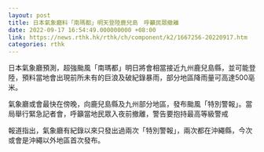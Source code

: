 ```yaml
---
layout: post
title: 日本氣象廳料「南瑪都」明天登陸鹿兒島　呼籲民眾撤離
date: 2022-09-17 16:54:49.000000000 +08:00
link: https://news.rthk.hk/rthk/ch/component/k2/1667256-20220917.htm
categories: rthk
---
```


日本氣象廳預測，超強颱風「南瑪都」明日將會相當接近九州鹿兒島縣，並可能登陸，預料當地會出現前所未有的巨浪及破紀錄暴雨，部分地區降雨量可高達500亳米。

氣象廳或會最快在傍晚，向鹿兒島縣及九州部分地區，發布颱風「特別警報」。當局舉行緊急記者會，呼籲當地民眾入夜前撤離，警告要抱持最高等級警戒

報道指出，氣象廳有紀錄以來只發出過兩次「特別警報」，兩次都在沖繩縣，今次或會是沖繩以外地區首次發布。
